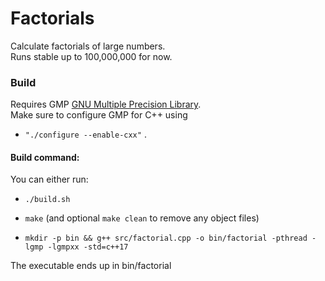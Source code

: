 # Factorials
Calculate factorials of large numbers.  
Runs stable up to 100,000,000 for now.


### Build 
Requires GMP [GNU Multiple Precision Library](https://gmplib.org/ "GMP Homepage").  
Make sure to configure GMP for C++ using 
- ```"./configure --enable-cxx"```
.

#### Build command:

You can either run:

- ```./build.sh```

- ```make``` (and optional ```make clean``` to remove any object files)

- ```mkdir -p bin && g++ src/factorial.cpp -o bin/factorial -pthread -lgmp -lgmpxx -std=c++17```

The executable ends up in bin/factorial
